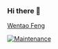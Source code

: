 ### Hi there 👋
<div class="badge-base LI-profile-badge" data-locale="en_US" data-size="large" data-theme="light" data-type="HORIZONTAL" data-vanity="wentaofeng" data-version="v1"><a class="badge-base__link LI-simple-link" href="https://ch.linkedin.com/in/wentaofeng?trk=profile-badge">Wentao Feng</a></div>

[![Maintenance](https://img.shields.io/badge/Maintained%3F-yes-green.svg)](https://platform.linkedin.com/badges/js/profile.js)
